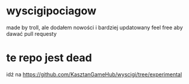# wyscigipociagow
made by troll, ale dodałem nowości i bardziej updatowany
feel free aby dawać pull requesty

# te repo jest dead
idź na https://github.com/KasztanGameHub/wyscigi/tree/experimental
